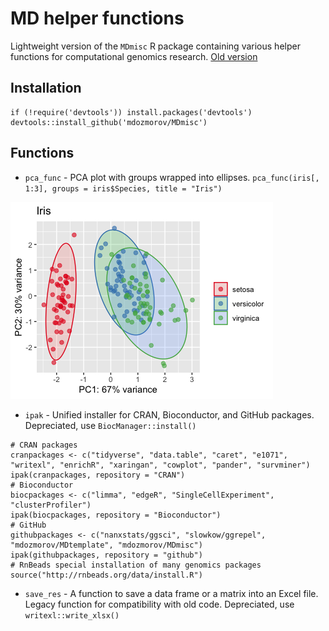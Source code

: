# MD helper functions

Lightweight version of the `MDmisc` R package containing various helper functions for computational genomics research. [Old version](https://github.com/mdozmorov/MDgenomerunner)

## Installation

```
if (!require('devtools')) install.packages('devtools')
devtools::install_github('mdozmorov/MDmisc')
```

## Functions

- `pca_func` - PCA plot with groups wrapped into ellipses. `pca_func(iris[, 1:3], groups = iris$Species, title = "Iris")`

![](inst/pca_func.png)

- `ipak` - Unified installer for CRAN, Bioconductor, and GitHub packages. Depreciated, use `BiocManager::install()`
```
# CRAN packages
cranpackages <- c("tidyverse", "data.table", "caret", "e1071", "writexl", "enrichR", "xaringan", "cowplot", "pander", "survminer")
ipak(cranpackages, repository = "CRAN")
# Bioconductor
biocpackages <- c("limma", "edgeR", "SingleCellExperiment", "clusterProfiler")
ipak(biocpackages, repository = "Bioconductor")
# GitHub
githubpackages <- c("nanxstats/ggsci", "slowkow/ggrepel", "mdozmorov/MDtemplate", "mdozmorov/MDmisc")
ipak(githubpackages, repository = "github")
# RnBeads special installation of many genomics packages
source("http://rnbeads.org/data/install.R")
```

- `save_res` - A function to save a data frame or a matrix into an Excel file. Legacy function for compatibility with old code. Depreciated, use `writexl::write_xlsx()`
